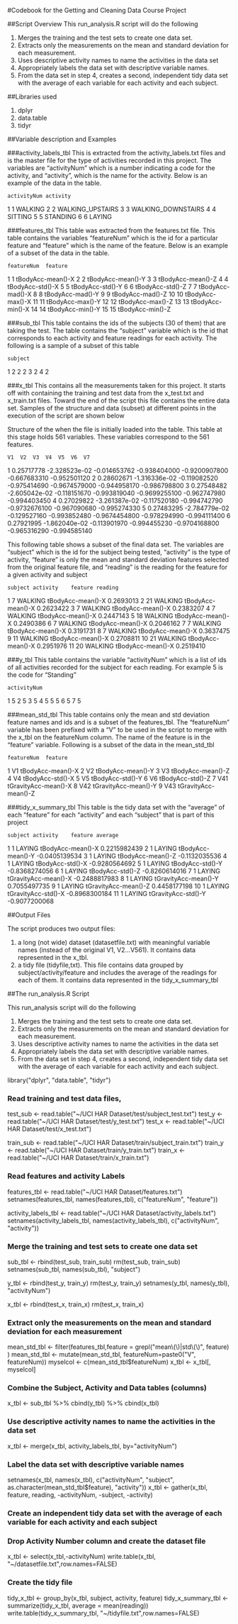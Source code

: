 #Codebook for the Getting and Cleaning Data Course Project

##Script Overview
This run_analysis.R script will do the following
1.	Merges the training and the test sets to create one data set.
2.	Extracts only the measurements on the mean and standard deviation for each measurement. 
3.	Uses descriptive activity names to name the activities in the data set
4.	Appropriately labels the data set with descriptive variable names. 
5.	From the data set in step 4, creates a second, independent tidy data set with the average of each variable for each activity and each subject.


##Libraries used
1.	dplyr
2.	data.table
3.	tidyr



##Variable description and Examples


###activity_labels_tbl
This is extracted from the activity_labels.txt files and is the master file for the type of activities recorded in this project. The variables are “activityNum” which is a number indicating a code for the activity, and “activity”, which is the name for the activity. Below is an example of the data in the table.



 	activityNum	activity
1	1	WALKING
2	2	WALKING_UPSTAIRS
3	3	WALKING_DOWNSTAIRS
4	4	SITTING
5	5	STANDING
6	6	LAYING


###features_tbl
This table was extracted from the features.txt file. This table contains the variables “featureNum” which is the id for a particular feature and “feature” which is the name of the feature. Below is an example of a subset of the data in the table.

 	featureNum	feature
1	1	tBodyAcc-mean()-X
2	2	tBodyAcc-mean()-Y
3	3	tBodyAcc-mean()-Z
4	4	tBodyAcc-std()-X
5	5	tBodyAcc-std()-Y
6	6	tBodyAcc-std()-Z
7	7	tBodyAcc-mad()-X
8	8	tBodyAcc-mad()-Y
9	9	tBodyAcc-mad()-Z
10	10	tBodyAcc-max()-X
11	11	tBodyAcc-max()-Y
12	12	tBodyAcc-max()-Z
13	13	tBodyAcc-min()-X
14	14	tBodyAcc-min()-Y
15	15	tBodyAcc-min()-Z



###sub_tbl
This table contains the ids of the subjects (30 of them) that are taking the test. The table contains the “subject” variable which is the id that corresponds to each activity and feature readings for each activity. The following is a sample of a subset of this table

 	subject
1	2
2	2
3	2
4	2

	
###x_tbl
This contains all the measurements taken for this project. It starts off with containing the training and test data from the x_test.txt and x_train.txt files. Toward the end of the script this file contains the entire data set. Samples of the structure and data (subset) at different points in the execution of the script are shown below

Structure of the when the file is initially loaded into the table. This table at this stage holds 561 variables. These variables correspond to the 561 features.

 	V1	V2	V3	V4	V5	V6	V7
1	0.25717778	-2.328523e-02	-0.014653762	-0.938404000	-0.9200907800	-0.667683310	-0.952501120
2	0.28602671	-1.316336e-02	-0.119082520	-0.975414690	-0.9674579000	-0.944958170	-0.986798800
3	0.27548482	-2.605042e-02	-0.118151670	-0.993819040	-0.9699255100	-0.962747980	-0.994403450
4	0.27029822	-3.261387e-02	-0.117520180	-0.994742790	-0.9732676100	-0.967090680	-0.995274330
5	0.27483295	-2.784779e-02	-0.129527160	-0.993852480	-0.9674454800	-0.978294990	-0.994111400
6	0.27921995	-1.862040e-02	-0.113901970	-0.994455230	-0.9704168800	-0.965316290	-0.994585140


This following table shows a subset of the final data set. The variables are “subject” which is the id for the subject being tested, “activity” is the type of activity, “feature” is only the mean and standard deviation features selected from the original feature file, and “reading” is the reading for the feature for a given activity and subject

 	subject	activity	feature	reading
1	7	WALKING	tBodyAcc-mean()-X	0.2693013
2	21	WALKING	tBodyAcc-mean()-X	0.2623422
3	7	WALKING	tBodyAcc-mean()-X	0.2383207
4	7	WALKING	tBodyAcc-mean()-X	0.2447143
5	18	WALKING	tBodyAcc-mean()-X	0.2490386
6	7	WALKING	tBodyAcc-mean()-X	0.2046162
7	7	WALKING	tBodyAcc-mean()-X	0.3191731
8	7	WALKING	tBodyAcc-mean()-X	0.3637475
9	11	WALKING	tBodyAcc-mean()-X	0.2708811
10	21	WALKING	tBodyAcc-mean()-X	0.2951976
11	20	WALKING	tBodyAcc-mean()-X	0.2519410


###y_tbl
This table contains the variable “activityNum” which is a list of ids of all activities recorded for the subject for each reading. For example 5 is the code for “Standing”


 	activityNum
1	5
2	5
3	5
4	5
5	5
6	5
7	5


###mean_std_tbl
This table contains only the mean and std deviation feature names and ids and is a subset of the features_tbl. The “featureNum” variable has been prefixed with a “V” to be used in the script to merge with the x_tbl on the featureNum column. The name of the feature is in the “feature” variable. Following is a subset of the data in the mean_std_tbl


 	featureNum	feature
1	V1	tBodyAcc-mean()-X
2	V2	tBodyAcc-mean()-Y
3	V3	tBodyAcc-mean()-Z
4	V4	tBodyAcc-std()-X
5	V5	tBodyAcc-std()-Y
6	V6	tBodyAcc-std()-Z
7	V41	tGravityAcc-mean()-X
8	V42	tGravityAcc-mean()-Y
9	V43	tGravityAcc-mean()-Z


###tidy_x_summary_tbl
This table is the tidy data set with the “average” of each “feature” for each “activity” and each “subject” that is part of this project


 	subject	activity	feature	average
1	1	LAYING	tBodyAcc-mean()-X	0.2215982439
2	1	LAYING	tBodyAcc-mean()-Y	-0.0405139534
3	1	LAYING	tBodyAcc-mean()-Z	-0.1132035536
4	1	LAYING	tBodyAcc-std()-X	-0.9280564692
5	1	LAYING	tBodyAcc-std()-Y	-0.8368274056
6	1	LAYING	tBodyAcc-std()-Z	-0.8260614016
7	1	LAYING	tGravityAcc-mean()-X	-0.2488817983
8	1	LAYING	tGravityAcc-mean()-Y	0.7055497735
9	1	LAYING	tGravityAcc-mean()-Z	0.4458177198
10	1	LAYING	tGravityAcc-std()-X	-0.8968300184
11	1	LAYING	tGravityAcc-std()-Y	-0.9077200068



##Output Files

The script produces two output files:
1.	a long (not wide) dataset (datasetfile.txt) with meaningful variable names (instead of the original V1, V2…V561). It contains data represented in the x_tbl.
2.	a tidy file (tidyfile,txt). This file contains data grouped by subject/activity/feature and includes the average of the readings for each of them. It contains data represented in the tidy_x_summary_tbl

##The run_analysis.R Script 

This run_analysis script will do the following
1. Merges the training and the test sets to create one data set.
2. Extracts only the measurements on the mean and standard deviation for each measurement. 
3. Uses descriptive activity names to name the activities in the data set
4. Appropriately labels the data set with descriptive variable names. 
5. From the data set in step 4, creates a second, independent tidy data set with the 
  average of each variable for each activity and each subject.

library("dplyr", "data.table", "tidyr")

### Read training and test data files,  

test_sub <- read.table("~/UCI HAR Dataset/test/subject_test.txt")
test_y <- read.table("~/UCI HAR Dataset/test/y_test.txt")
test_x <- read.table("~/UCI HAR Dataset/test/x_test.txt")

train_sub <- read.table("~/UCI HAR Dataset/train/subject_train.txt")
train_y <- read.table("~/UCI HAR Dataset/train/y_train.txt")
train_x <- read.table("~/UCI HAR Dataset/train/x_train.txt")


### Read features and activity Labels
features_tbl <- read.table("~/UCI HAR Dataset/features.txt")
setnames(features_tbl, names(features_tbl), c("featureNum", "feature"))

activity_labels_tbl <- read.table("~/UCI HAR Dataset/activity_labels.txt")
setnames(activity_labels_tbl, names(activity_labels_tbl), c("activityNum", "activity"))


### Merge the training and test sets to create one data set
sub_tbl <- rbind(test_sub, train_sub)
rm(test_sub, train_sub)
setnames(sub_tbl, names(sub_tbl), "subject")

y_tbl <- rbind(test_y, train_y)
rm(test_y, train_y)
setnames(y_tbl, names(y_tbl), "activityNum")

x_tbl <- rbind(test_x, train_x)
rm(test_x, train_x)


### Extract only the measurements on the mean and standard deviation for each measurement

mean_std_tbl <- filter(features_tbl,feature = grepl("mean\\(\\)|std\\(\\)", feature) )
mean_std_tbl <- mutate(mean_std_tbl, featureNum=paste0("V", featureNum))
myselcol <- c(mean_std_tbl$featureNum)
x_tbl <- x_tbl[, myselcol]


### Combine the Subject, Activity and Data tables (columns)

x_tbl <- sub_tbl %>% cbind(y_tbl) %>% cbind(x_tbl)      


### Use descriptive activity names to name the activities in the data set

x_tbl <- merge(x_tbl, activity_labels_tbl, by="activityNum")


### Label the data set with descriptive variable names

setnames(x_tbl, names(x_tbl), c("activityNum", "subject", as.character(mean_std_tbl$feature), "activity"))
x_tbl <- gather(x_tbl, feature, reading, -activityNum, -subject, -activity)

### Create an independent tidy data set with the average of each variable for each activity and each subject

### Drop Activity Number column and create the dataset file
x_tbl <- select(x_tbl,-activityNum)
write.table(x_tbl, "~/datasetfile.txt",row.names=FALSE)

### Create the tidy file
tidy_x_tbl <- group_by(x_tbl, subject, activity, feature)
tidy_x_summary_tbl <- summarize(tidy_x_tbl, average = mean(reading))
write.table(tidy_x_summary_tbl, "~/tidyfile.txt",row.names=FALSE)


